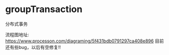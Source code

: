 # groupTransaction
分布式事务


流程图地址:
https://www.processon.com/diagraming/5f431bdb0791297ca408e896
目前还有些bug，以后有空修复!!
